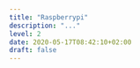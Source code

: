```yaml
---
title: "Raspberrypi"
description: "..."
level: 2
date: 2020-05-17T08:42:10+02:00
draft: false
---
```


